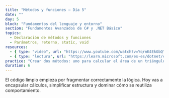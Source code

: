 ```yaml
---
title: "Métodos y funciones – Día 5"
date: ""
day: 5
block: "Fundamentos del lenguaje y entorno"
section: "Fundamentos Avanzados de C# y .NET Básico"
topics:
  - Declaración de métodos y funciones
  - Parámetros, retorno, static, void
resources:
  - { type: "video", url: "https://www.youtube.com/watch?v=YqrnK4EkGbQ" }
  - { type: "lectura", url: "https://learn.microsoft.com/es-es/dotnet/csharp/programming-guide/classes-and-structs/methods" }
practice: "Crear dos métodos: uno para calcular el área de un triángulo, otro para el perímetro."
duration: 6
---
```


El código limpio empieza por fragmentar correctamente la lógica. Hoy vas a encapsular cálculos, simplificar estructura y dominar cómo se reutiliza comportamiento.